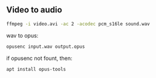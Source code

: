 ## Video to audio

```bash
ffmpeg -i video.avi -ac 2 -acodec pcm_s16le sound.wav
```



wav to opus:

```bash
opusenc input.wav output.opus
```

if opusenc not fount, then:

```bash
apt install opus-tools
```

